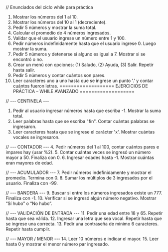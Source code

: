 // Enunciados del ciclo while para práctica

1. Mostrar los números del 1 al 10.
2. Mostrar los números del 10 al 1 (decreciente).
3. Pedir 5 números y mostrar la suma total.
4. Calcular el promedio de 4 números ingresados.
5. Validar que el usuario ingrese un número entre 1 y 100.
6. Pedir números indefinidamente hasta que el usuario ingrese 0. Luego mostrar la suma.
7. Pedir 5 números y detenerse si alguno es igual a 7. Mostrar si se encontró o no.
8. Crear un menú con opciones: (1) Saludo, (2) Ayuda, (3) Salir. Repetir hasta salir.
9. Pedir 5 números y contar cuántos son pares.
10. Leer caracteres uno a uno hasta que se ingrese un punto '.' y contar cuántos fueron letras.
=================== EJERCICIOS DE PRÁCTICA – WHILE AVANZADO ===================

// --- CENTINELA ---
1. Pedir al usuario ingresar números hasta que escriba -1. Mostrar la suma total.
2. Leer palabras hasta que se escriba "fin". Contar cuántas palabras se ingresaron.
3. Leer caracteres hasta que se ingrese el carácter 'x'. Mostrar cuántas vocales se ingresaron.

// --- CONTADOR ---
4. Pedir números del 1 al 100, contar cuántos pares e impares hay (usar %2).
5. Contar cuántas veces se ingresó un número mayor a 50. Finaliza con 0.
6. Ingresar edades hasta -1. Mostrar cuántas eran mayores de edad.

// --- ACUMULADOR ---
7. Pedir números indefinidamente y mostrar el promedio. Termina con 0.
8. Sumar los múltiplos de 3 ingresados por el usuario. Finaliza con -99.

// --- BANDERA ---
9. Buscar si entre los números ingresados existe un 777. Finaliza con -1.
10. Verificar si se ingresó algún número negativo. Mostrar “Sí hubo” o “No hubo”.

// --- VALIDACIÓN DE ENTRADA ---
11. Pedir una edad entre 18 y 65. Repetir hasta que sea válida.
12. Ingresar una letra que sea vocal. Repetir hasta que se ingrese una correcta.
13. Pedir una contraseña de mínimo 6 caracteres. Repetir hasta cumplir.

// --- MAYOR / MENOR ---
14. Leer 10 números e indicar el mayor.
15. Leer hasta 0 y mostrar el menor número par ingresado.
